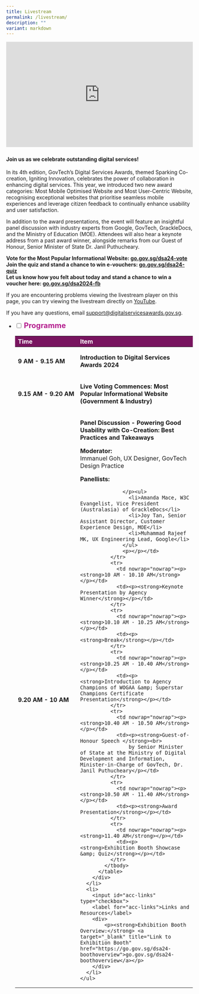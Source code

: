 ```yaml
---
title: Livestream
permalink: /livestream/
description: ""
variant: markdown
---
```

<style type="text/css">
.content h4 , ul.jekyllcodex_accordion>li>label[for="acc-agenda"], ul.jekyllcodex_accordion>li>label[for="acc-links"]{
    color: #B41E8E;
    font-weight: 700;
    font-size:1.25rem;
}
a.bp-button {
    text-decoration: none;
    font-weight: 600;
}
a.bp-button:hover {
    text-decoration: underline;
}
.video-wrapper {
    position: relative;
    overflow: hidden;
    width: 100%;
    padding-top: 56.25%; /* 16:9 Aspect Ratio (divide 9 by 16 = 0.5625) */
    margin-bottom:1.5rem;
}
/* Then style the iframe to fit in the container div with full height and width */
.responsive-iframe {
    position: absolute;
    top: 0;
    left: 0;
    bottom: 0;
    right: 0;
    width: 100%;
    height: 100%;
}
.content ul > li:last-child, .content ol > li, .content ul > li {
    margin: 0;
}
.content p, .content li, .content center {
    margin-top: 0;
    font-size: 1rem;
    line-height: 1.5;
}
.content td ul > li:last-child {
    margin-bottom: 1rem;
}
ul.jekyllcodex_accordion>li>label::before {
    line-height: 1.5rem;
}
table#award_cat th {
    background: #78145F;
    color: #fff;
    font-weight: 700;
}
</style>
<div class="video-wrapper">
  <iframe allowfullscreen="true" allow="accelerometer; autoplay; clipboard-write; encrypted-media; gyroscope; picture-in-picture; web-share" frameborder="0" title="YouTube video player" src="https://www.youtube.com/embed/clqqjebQaxA?si=ZrP-sjwQDfJw7_Iw" class="responsive-iframe"></iframe>
</div>
<div class="row has-text-left">
  <div class="col is-12">
    <h4>Join us as we celebrate outstanding digital services!</h4>
    <p>In its 4th edition, GovTech’s Digital Services Awards, themed Sparking Co-creation, Igniting Innovation, celebrates the power of collaboration in enhancing digital services. This year, we introduced two new award categories: Most Mobile Optimised Website and Most User-Centric Website, recognising exceptional websites that prioritise seamless mobile experiences and leverage citizen feedback to continually enhance usability and user satisfaction.</p>
    <p>In addition to the award presentations, the event will feature an insightful panel discussion with industry experts from Google, GovTech, GrackleDocs, and the Ministry of Education (MOE). Attendees will also hear a keynote address from a past award winner, alongside remarks from our Guest of Honour, Senior Minister of State Dr. Janil Puthucheary.</p>
    <p><strong>Vote for the Most Popular Informational Website: <a target="_blank" title="Link to vote" href="https://go.gov.sg/dsa24-vote">go.gov.sg/dsa24-vote</a><br>
      Join the quiz and stand a chance to win e-vouchers: <a target="_blank" title="Link to join quiz" href="https://go.gov.sg/dsa24-quiz">go.gov.sg/dsa24-quiz</a><br>
      Let us know how you felt about today and stand a chance to win a voucher here: <a target="_blank" title="Feedback and win voucher" href="https://go.gov.sg/dsa2024-fb">go.gov.sg/dsa2024-fb</a></strong></p>
    <p>If you are encountering problems viewing the livestream player on this page, you can try viewing the livestream directly on <a target="_blank" title="Watch on Youtube" href="https://go.gov.sg/dsa24-youtube">YouTube</a>.</p>
    <p>If you have any questions, email <a target="_blank" href="mailto:support@digitalservicesawards.gov.sg"><u>support@digitalservicesawards.gov.sg</u></a>.</p>
    <ul class="jekyllcodex_accordion">
      <li>
        <input id="acc-agenda" type="checkbox">
        <label for="acc-agenda">Programme</label>
        <div>
          <table id="award_cat" style="text-align: left;" cellpadding="0" cellspacing="0" border="0" width="100%">
            <thead>
              <tr>
                <th scope="col" nowrap="nowrap">Time</th>
                <th scope="col">Item</th>
              </tr>
            </thead>
            <tbody>
              <tr>
                <td nowrap="nowrap"><p><strong>9 AM - 9.15 AM</strong></p></td>
                <td><p><strong>Introduction to Digital Services Awards 2024</strong></p></td>
              </tr>
              <tr>
                <td nowrap="nowrap"><p><strong>9.15 AM - 9.20 AM</strong></p></td>
                <td><p><strong>Live Voting Commences: Most Popular Informational Website (Government &amp; Industry)</strong></p></td>
              </tr>
              <tr>
                <td nowrap="nowrap"><p><strong>9.20 AM - 10 AM</strong></p></td>
                <td><p><strong>Panel Discussion - Powering Good Usability with Co-Creation: Best Practices and Takeaways</strong></p>
                  <p><strong>Moderator:</strong><br>
                    Immanuel Goh, UX Designer, GovTech Design Practice </p>
                  <p><strong>Panellists:</strong>
                  
                  </p><ul>
                    <li>Amanda Mace, W3C Evangelist, Vice President (Australasia) of GrackleDocs</li>
                    <li>Joy Tan, Senior Assistant Director, Customer Experience Design, MOE</li>
                    <li>Muhammad Rajeef MK, UX Engineering Lead, Google</li>
                  </ul>
                  <p></p></td>
              </tr>
              <tr>
                <td nowrap="nowrap"><p><strong>10 AM - 10.10 AM</strong></p></td>
                <td><p><strong>Keynote Presentation by Agency Winner</strong></p></td>
              </tr>
              <tr>
                <td nowrap="nowrap"><p><strong>10.10 AM - 10.25 AM</strong></p></td>
                <td><p><strong>Break</strong></p></td>
              </tr>
              <tr>
                <td nowrap="nowrap"><p><strong>10.25 AM - 10.40 AM</strong></p></td>
                <td><p><strong>Introduction to Agency Champions of WOGAA &amp; Superstar Champions Certificate Presentation</strong></p></td>
              </tr>
              <tr>
                <td nowrap="nowrap"><p><strong>10.40 AM - 10.50 AM</strong></p></td>
                <td><p><strong>Guest-of-Honour Speech </strong><br>
                    by Senior Minister of State at the Ministry of Digital Development and Information, Minister-in-Charge of GovTech, Dr. Janil Puthucheary</p></td>
              </tr>
              <tr>
                <td nowrap="nowrap"><p><strong>10.50 AM - 11.40 AM</strong></p></td>
                <td><p><strong>Award Presentation</strong></p></td>
              </tr>
              <tr>
                <td nowrap="nowrap"><p><strong>11.40 AM</strong></p></td>
                <td><p><strong>Exhibition Booth Showcase &amp; Quiz</strong></p></td>
              </tr>
            </tbody>
          </table>
        </div>
      </li>
      <li>
        <input id="acc-links" type="checkbox">
        <label for="acc-links">Links and Resources</label>
        <div>
            <p><strong>Exhibition Booth Overview:</strong> <a target="_blank" title="Link to Exhibition Booth" href="https://go.gov.sg/dsa24-boothoverview">go.gov.sg/dsa24-boothoverview</a></p>
        </div>
      </li>
    </ul>
  </div>
</div>
